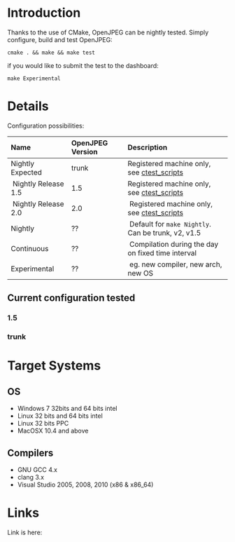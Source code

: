 # Introduction #

Thanks to the use of CMake, OpenJPEG can be nightly tested. Simply configure, build and test OpenJPEG:
```
cmake . && make && make test
```
if you would like to submit the test to the dashboard:
```
make Experimental
```

# Details #

Configuration possibilities:

| Name | OpenJPEG Version | Description |
|:-----|:-----------------|:------------|
| Nightly Expected | trunk | Registered machine only, see [ctest\_scripts](http://code.google.com/p/openjpeg/source/browse/#svn%2Fdev-utils%2Fctest_scripts) |
| Nightly Release 1.5 | 1.5 |Registered machine only, see [ctest\_scripts](http://code.google.com/p/openjpeg/source/browse/#svn%2Fdev-utils%2Fctest_scripts) |
| Nightly Release 2.0 | 2.0 | Registered machine only, see [ctest\_scripts](http://code.google.com/p/openjpeg/source/browse/#svn%2Fdev-utils%2Fctest_scripts) |
| Nightly | ?? | Default for `make Nightly`. Can be trunk, v2, v1.5 |
| Continuous | ?? | Compilation during the day on fixed time interval |
| Experimental | ?? | eg. new compiler, new arch, new OS |

## Current configuration tested ##

### 1.5 ###

### trunk ###

# Target Systems #

## OS ##

  * Windows 7 32bits and 64 bits intel
  * Linux 32 bits and 64 bits intel
  * Linux 32 bits PPC
  * MacOSX 10.4 and above

## Compilers ##

  * GNU GCC 4.x
  * clang 3.x
  * Visual Studio 2005, 2008, 2010 (x86 & x86\_64)

# Links #

Link is here:
